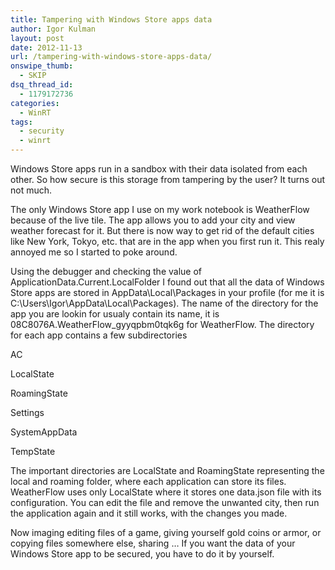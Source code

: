 ```yaml
---
title: Tampering with Windows Store apps data
author: Igor Kulman
layout: post
date: 2012-11-13
url: /tampering-with-windows-store-apps-data/
onswipe_thumb:
  - SKIP
dsq_thread_id:
  - 1179172736
categories:
  - WinRT
tags:
  - security
  - winrt
---
```

Windows Store apps run in a sandbox with their data isolated from each other. So how secure is this storage from tampering by the user? It turns out not much. 

The only Windows Store app I use on my work notebook is WeatherFlow because of the live tile. The app allows you to add your city and view weather forecast for it. But there is now way to get rid of the default cities like New York, Tokyo, etc. that are in the app when you first run it. This realy annoyed me so I started to poke around. 

Using the debugger and checking the value of ApplicationData.Current.LocalFolder I found out that all the data of Windows Store apps are stored in AppData\Local\Packages in your profile (for me it is C:\Users\Igor\AppData\Local\Packages). The name of the directory for the app you are lookin for usualy contain its name, it is 08C8076A.WeatherFlow_gyyqpbm0tqk6g for WeatherFlow. The directory for each app contains a few subdirectories

AC
  
LocalState
  
RoamingState
  
Settings
  
SystemAppData
  
TempState

The important directories are LocalState and RoamingState representing the local and roaming folder, where each application can store its files. WeatherFlow uses only LocalState where it stores one data.json file with its configuration. You can edit the file and remove the unwanted city, then run the application again and it still works, with the changes you made. 

Now imaging editing files of a game, giving yourself gold coins or armor, or copying files somewhere else, sharing &#8230; If you want the data of your Windows Store app to be secured, you have to do it by yourself.